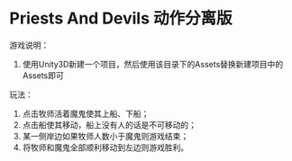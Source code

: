 # Priests And Devils 动作分离版



游戏说明：

1. 使用Unity3D新建一个项目，然后使用该目录下的Assets替换新建项目中的Assets即可



玩法：

1. 点击牧师活着魔鬼使其上船、下船；
2. 点击船使其移动，船上没有人的话是不可移动的；
3. 某一侧岸边如果牧师人数小于魔鬼则游戏结束；
4. 将牧师和魔鬼全部顺利移动到左边则游戏胜利。